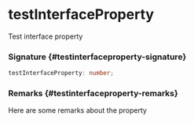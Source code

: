 # testInterfaceProperty

Test interface property

### Signature {#testinterfaceproperty-signature}

```typescript
testInterfaceProperty: number;
```

### Remarks {#testinterfaceproperty-remarks}

Here are some remarks about the property

